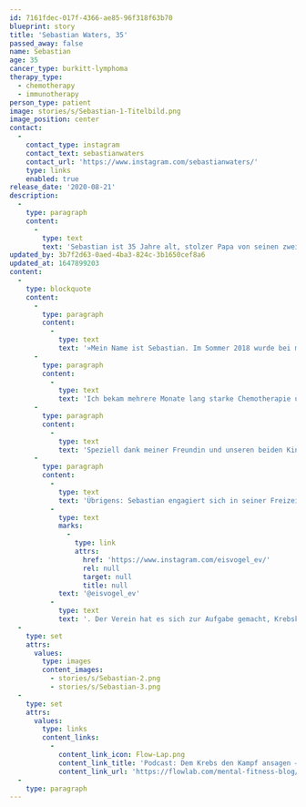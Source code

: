 ```yaml
---
id: 7161fdec-017f-4366-ae85-96f318f63b70
blueprint: story
title: 'Sebastian Waters, 35'
passed_away: false
name: Sebastian
age: 35
cancer_type: burkitt-lymphoma
therapy_type:
  - chemotherapy
  - immunotherapy
person_type: patient
image: stories/s/Sebastian-1-Titelbild.png
image_position: center
contact:
  -
    contact_type: instagram
    contact_text: sebastianwaters
    contact_url: 'https://www.instagram.com/sebastianwaters/'
    type: links
    enabled: true
release_date: '2020-08-21'
description:
  -
    type: paragraph
    content:
      -
        type: text
        text: 'Sebastian ist 35 Jahre alt, stolzer Papa von seinen zwei Jungs und Partner, Projektmanager und Berater in einer Berliner Digital-Agentur.'
updated_by: 3b7f2d63-0aed-4ba3-824c-3b1650cef8a6
updated_at: 1647899203
content:
  -
    type: blockquote
    content:
      -
        type: paragraph
        content:
          -
            type: text
            text: '»Mein Name ist Sebastian. Im Sommer 2018 wurde bei mir Lymphdrüsenkrebs – genauer gesagt Burkitt-Lymphom, Non-Hodgkin – im vierten Stadium diagnostiziert. Das bedeutet, dass die Krebszellen auch schon das Knochenmark und Blut angegriffen haben – man spricht dann von einer Leukämie.'
      -
        type: paragraph
        content:
          -
            type: text
            text: 'Ich bekam mehrere Monate lang starke Chemotherapie und Antikörper und bin nun seit Frühjahr 2019 krebsfrei.'
      -
        type: paragraph
        content:
          -
            type: text
            text: 'Speziell dank meiner Freundin und unseren beiden Kindern habe ich diese schwere Zeit stets optimistisch bleiben können – und freue mich über jeden weiteren Tag, den ich mit den dreien erleben darf.«'
      -
        type: paragraph
        content:
          -
            type: text
            text: 'Übrigens: Sebastian engagiert sich in seiner Freizeit außerdem im '
          -
            type: text
            marks:
              -
                type: link
                attrs:
                  href: 'https://www.instagram.com/eisvogel_ev/'
                  rel: null
                  target: null
                  title: null
            text: '@eisvogel_ev'
          -
            type: text
            text: '. Der Verein hat es sich zur Aufgabe gemacht, Krebskämpfer:innen mit Lymphdrüsenkrebs und Leukämie zu unterstützen.'
  -
    type: set
    attrs:
      values:
        type: images
        content_images:
          - stories/s/Sebastian-2.png
          - stories/s/Sebastian-3.png
  -
    type: set
    attrs:
      values:
        type: links
        content_links:
          -
            content_link_icon: Flow-Lap.png
            content_link_title: 'Podcast: Dem Krebs den Kampf ansagen – Wie schafft man das, Sebastian Waters?'
            content_link_url: 'https://flowlab.com/mental-fitness-blog/folge-08-dem-krebs-den-kampf-ansagen-wie-schafft-man-das-sebastian-waters/'
  -
    type: paragraph
---
```

